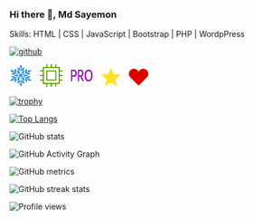 ### Hi there 👋, Md Sayemon

Skills: HTML | CSS | JavaScript | Bootstrap | PHP | WordpPress 



[<img src='https://cdn.jsdelivr.net/npm/simple-icons@3.0.1/icons/github.svg' alt='github' height='40'>](https://github.com/https://github.com/sayemon-xeon)  

<a href='https://archiveprogram.github.com/'><img src='https://raw.githubusercontent.com/acervenky/animated-github-badges/master/assets/acbadge.gif' width='40' height='40'></a> <a href='https://docs.github.com/en/developers'><img src='https://raw.githubusercontent.com/acervenky/animated-github-badges/master/assets/devbadge.gif' width='40' height='40'></a> <a href='https://github.com/pricing'><img src='https://raw.githubusercontent.com/acervenky/animated-github-badges/master/assets/pro.gif' width='40' height='40'></a> <a href='https://stars.github.com/'><img src='https://raw.githubusercontent.com/acervenky/animated-github-badges/master/assets/starbadge.gif' width='35' height='35'></a> <a href='https://docs.github.com/en/github/supporting-the-open-source-community-with-github-sponsors'><img src='https://raw.githubusercontent.com/acervenky/animated-github-badges/master/assets/sponsorbadge.gif' width='35' height='35'></a> 

[![trophy](https://github-profile-trophy.vercel.app/?username=https://github.com/sayemon-xeon)](https://github.com/ryo-ma/github-profile-trophy)

[![Top Langs](https://github-readme-stats.vercel.app/api/top-langs/?username=https://github.com/sayemon-xeon)](https://github.com/anuraghazra/github-readme-stats)

![GitHub stats](https://github-readme-stats.vercel.app/api?username=https://github.com/sayemon-xeon&show_icons=true)  

![GitHub Activity Graph](https://activity-graph.herokuapp.com/graph?username=https://github.com/sayemon-xeon)  

![GitHub metrics](https://metrics.lecoq.io/https://github.com/sayemon-xeon)  

![GitHub streak stats](https://streak-stats.demolab.com/?user=https://github.com/sayemon-xeon)  

![Profile views](https://gpvc.arturio.dev/https://github.com/sayemon-xeon)  
